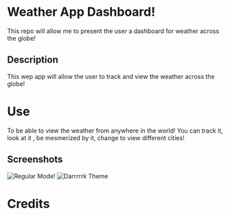 # Weather App Dashboard!
This repo will allow me to present the user a dashboard for weather across the globe!

## Description 
This wep app will allow the user to track and view the weather across the globe!

# Use

To be able to view the weather from anywhere in the world! You can track it, look at it , be mesmerized by it, change to view different cities! 


## Screenshots
![Regular Mode!](<Screenshot >)
![Darrrrrk Theme](<Screenshot >)





# Credits
 